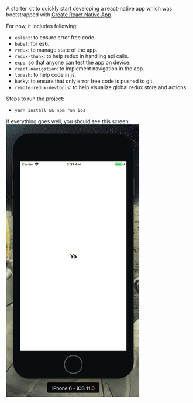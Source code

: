 A starter kit to quickly start developing a react-native app which was bootstrapped with [Create React Native App](https://github.com/react-community/create-react-native-app).

For now, it includes following:
* `eslint`: to ensure error free code.
* `babel`: for es6.
* `redux`: to manage state of the app.
* `redux-thunk`: to help redux in handling api calls.
* `expo`: so that anyone can test the app on device.
* `react-navigation`: to implement navigation in the app.
* `lodash`: to help code in js.
* `husky`: to ensure that only error free code is pushed to git.
* `remote-redux-devtools`: to help visualize global redux store and actions.

Steps to run the project:
* `yarn install && npm run ios`

If everything goes well, you should see this screen:
![Alt text](/assets/yo.png?raw=true "Main Screen")

